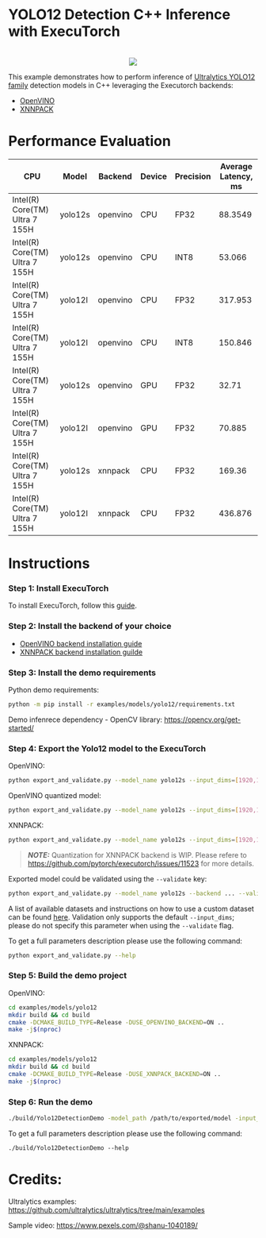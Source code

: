 # YOLO12 Detection C++ Inference with ExecuTorch

<p align="center">
      <br>
      <img src="./yolo12s_demo.gif">
      <br>
</p>

This example demonstrates how to perform inference of [Ultralytics YOLO12 family](https://docs.ultralytics.com/models/yolo12/) detection models in C++ leveraging the Executorch backends:
- [OpenVINO](../../../backends/openvino/README.md)
- [XNNPACK](../../../backends/xnnpack/README.md)

# Performance Evaluation

| CPU                            | Model   | Backend  | Device | Precision | Average Latency, ms |
|--------------------------------|---------|----------|--------|-----------|---------------------|
| Intel(R) Core(TM) Ultra 7 155H | yolo12s | openvino | CPU    | FP32      | 88.3549             |
| Intel(R) Core(TM) Ultra 7 155H | yolo12s | openvino | CPU    | INT8      | 53.066              |
| Intel(R) Core(TM) Ultra 7 155H | yolo12l | openvino | CPU    | FP32      | 317.953             |
| Intel(R) Core(TM) Ultra 7 155H | yolo12l | openvino | CPU    | INT8      | 150.846             |
| Intel(R) Core(TM) Ultra 7 155H | yolo12s | openvino | GPU    | FP32      | 32.71               |
| Intel(R) Core(TM) Ultra 7 155H | yolo12l | openvino | GPU    | FP32      | 70.885              |
| Intel(R) Core(TM) Ultra 7 155H | yolo12s | xnnpack  | CPU    | FP32      | 169.36              |
| Intel(R) Core(TM) Ultra 7 155H | yolo12l | xnnpack  | CPU    | FP32      | 436.876             |


# Instructions

### Step 1: Install ExecuTorch

To install ExecuTorch, follow this [guide](https://pytorch.org/executorch/stable/getting-started-setup.html).

### Step 2: Install the backend of your choice

- [OpenVINO backend installation guide](../../../backends/openvino/README.md#build-instructions)
- [XNNPACK backend installation guilde](https://pytorch.org/executorch/stable/tutorial-xnnpack-delegate-lowering.html#running-the-xnnpack-model-with-cmake)

### Step 3: Install the demo requirements


Python demo requirements:
```bash
python -m pip install -r examples/models/yolo12/requirements.txt
```

Demo infenrece dependency - OpenCV library:
https://opencv.org/get-started/


### Step 4: Export the Yolo12 model to the ExecuTorch


OpenVINO:
```bash
python export_and_validate.py --model_name yolo12s --input_dims=[1920,1080]  --backend openvino --device CPU
```

OpenVINO quantized model:
```bash
python export_and_validate.py --model_name yolo12s --input_dims=[1920,1080]  --backend openvino --quantize --video_input /path/to/calibration/video --device CPU
```

XNNPACK:
```bash
python export_and_validate.py --model_name yolo12s --input_dims=[1920,1080] --backend xnnpack
```

> **_NOTE:_**  Quantization for XNNPACK backend is WIP. Please refere to https://github.com/pytorch/executorch/issues/11523 for more details.

Exported model could be validated using the `--validate` key:

```bash
python export_and_validate.py --model_name yolo12s --backend ... --validate dataset_name.yaml
```

A list of available datasets and instructions on how to use a custom dataset can be found [here](https://docs.ultralytics.com/datasets/detect/).
Validation only supports the default `--input_dims`; please do not specify this parameter when using the `--validate` flag.


To get a full parameters description please use the following command:
```bash
python export_and_validate.py --help
```

### Step 5: Build the demo project

OpenVINO:

```bash
cd examples/models/yolo12
mkdir build && cd build
cmake -DCMAKE_BUILD_TYPE=Release -DUSE_OPENVINO_BACKEND=ON ..
make -j$(nproc)
```

XNNPACK:

```bash
cd examples/models/yolo12
mkdir build && cd build
cmake -DCMAKE_BUILD_TYPE=Release -DUSE_XNNPACK_BACKEND=ON ..
make -j$(nproc)
```

### Step 6: Run the demo

```bash
./build/Yolo12DetectionDemo -model_path /path/to/exported/model -input_path /path/to/video/file -output_path /path/to/output/annotated/video
```

To get a full parameters description please use the following command:
```
./build/Yolo12DetectionDemo --help
```


# Credits:

Ultralytics examples: https://github.com/ultralytics/ultralytics/tree/main/examples

Sample video: https://www.pexels.com/@shanu-1040189/
